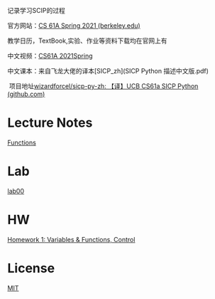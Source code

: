 记录学习SCIP的过程

官方网站：[CS 61A Spring 2021 (berkeley.edu)](https://inst.eecs.berkeley.edu/~cs61a/sp21/)

教学日历，TextBook,实验、作业等资料下载均在官网上有

中文视频：[CS61A 2021Spring](https://www.bilibili.com/video/BV1v64y1Q78o?p=1&vd_source=df6d13d2503b6b933df6c019227194aa)

中文课本：来自飞龙大佬的译本[SICP_zh](SICP Python 描述中文版.pdf)

​						项目地址[wizardforcel/sicp-py-zh: 【译】UCB CS61a SICP Python (github.com)](https://github.com/wizardforcel/sicp-py-zh)

# Lecture Notes

[Functions](Notes/Functions.md)



# Lab

[lab00](labs/lab00/lab00.md)





# HW

[Homework 1: Variables & Functions, Control](hw/hw01/hw01.py)



# License

[MIT](LICENSE)



